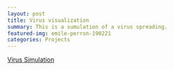 ```yaml
---
layout: post
title: Virus visualization
summary: This is a sumulation of a virus spreading. 
featured-img: emile-perron-190221
categories: Projects
---
```



[Virus Simulation](/projects/virus)